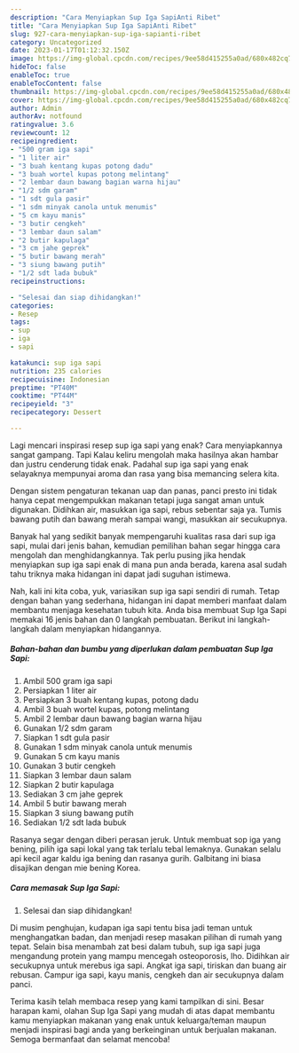 ```yaml
---
description: "Cara Menyiapkan Sup Iga SapiAnti Ribet"
title: "Cara Menyiapkan Sup Iga SapiAnti Ribet"
slug: 927-cara-menyiapkan-sup-iga-sapianti-ribet
category: Uncategorized
date: 2023-01-17T01:12:32.150Z
image: https://img-global.cpcdn.com/recipes/9ee58d415255a0ad/680x482cq70/sup-iga-sapi-foto-resep-utama.jpg
hideToc: false
enableToc: true
enableTocContent: false
thumbnail: https://img-global.cpcdn.com/recipes/9ee58d415255a0ad/680x482cq70/sup-iga-sapi-foto-resep-utama.jpg
cover: https://img-global.cpcdn.com/recipes/9ee58d415255a0ad/680x482cq70/sup-iga-sapi-foto-resep-utama.jpg
author: Admin
authorAv: notfound
ratingvalue: 3.6
reviewcount: 12
recipeingredient:
- "500 gram iga sapi"
- "1 liter air"
- "3 buah kentang kupas potong dadu"
- "3 buah wortel kupas potong melintang"
- "2 lembar daun bawang bagian warna hijau"
- "1/2 sdm garam"
- "1 sdt gula pasir"
- "1 sdm minyak canola untuk menumis"
- "5 cm kayu manis"
- "3 butir cengkeh"
- "3 lembar daun salam"
- "2 butir kapulaga"
- "3 cm jahe geprek"
- "5 butir bawang merah"
- "3 siung bawang putih"
- "1/2 sdt lada bubuk"
recipeinstructions:

- "Selesai dan siap dihidangkan!"
categories:
- Resep
tags:
- sup
- iga
- sapi

katakunci: sup iga sapi 
nutrition: 235 calories
recipecuisine: Indonesian
preptime: "PT40M"
cooktime: "PT44M"
recipeyield: "3"
recipecategory: Dessert

---
```



Lagi mencari inspirasi resep sup iga sapi yang enak? Cara menyiapkannya sangat gampang. Tapi Kalau keliru mengolah maka hasilnya akan hambar dan justru cenderung tidak enak. Padahal sup iga sapi yang enak selayaknya mempunyai aroma dan rasa yang bisa memancing selera kita.


Dengan sistem pengaturan tekanan uap dan panas, panci presto ini tidak hanya cepat mengempukkan makanan tetapi juga sangat aman untuk digunakan. Didihkan air, masukkan iga sapi, rebus sebentar saja ya. Tumis bawang putih dan bawang merah sampai wangi, masukkan air secukupnya.

Banyak hal yang sedikit banyak mempengaruhi kualitas rasa dari sup iga sapi, mulai dari jenis bahan, kemudian pemilihan bahan segar hingga cara mengolah dan menghidangkannya. Tak perlu pusing jika hendak menyiapkan sup iga sapi enak di mana pun anda berada, karena asal sudah tahu triknya maka hidangan ini dapat jadi suguhan istimewa.


Nah, kali ini kita coba, yuk, variasikan sup iga sapi sendiri di rumah. Tetap dengan bahan yang sederhana, hidangan ini dapat memberi manfaat dalam membantu menjaga kesehatan tubuh kita. Anda bisa membuat Sup Iga Sapi memakai 16 jenis bahan dan 0 langkah pembuatan. Berikut ini langkah-langkah dalam menyiapkan hidangannya.

<!--inarticleads1-->

##### Bahan-bahan dan bumbu yang diperlukan dalam pembuatan Sup Iga Sapi:

1. Ambil 500 gram iga sapi
1. Persiapkan 1 liter air
1. Persiapkan 3 buah kentang kupas, potong dadu
1. Ambil 3 buah wortel kupas, potong melintang
1. Ambil 2 lembar daun bawang bagian warna hijau
1. Gunakan 1/2 sdm garam
1. Siapkan 1 sdt gula pasir
1. Gunakan 1 sdm minyak canola untuk menumis
1. Gunakan 5 cm kayu manis
1. Gunakan 3 butir cengkeh
1. Siapkan 3 lembar daun salam
1. Siapkan 2 butir kapulaga
1. Sediakan 3 cm jahe geprek
1. Ambil 5 butir bawang merah
1. Siapkan 3 siung bawang putih
1. Sediakan 1/2 sdt lada bubuk


Rasanya segar dengan diberi perasan jeruk. Untuk membuat sop iga yang bening, pilih iga sapi lokal yang tak terlalu tebal lemaknya. Gunakan selalu api kecil agar kaldu iga bening dan rasanya gurih. Galbitang ini biasa disajikan dengan mie bening Korea. 

<!--inarticleads2-->

##### Cara memasak Sup Iga Sapi:


1. Selesai dan siap dihidangkan!

Di musim penghujan, kudapan iga sapi tentu bisa jadi teman untuk menghangatkan badan, dan menjadi resep masakan pilihan di rumah yang tepat. Selain bisa menambah zat besi dalam tubuh, sup iga sapi juga mengandung protein yang mampu mencegah osteoporosis, lho. Didihkan air secukupnya untuk merebus iga sapi. Angkat iga sapi, tiriskan dan buang air rebusan. Campur iga sapi, kayu manis, cengkeh dan air secukupnya dalam panci. 

Terima kasih telah membaca resep yang kami tampilkan di sini. Besar harapan kami, olahan Sup Iga Sapi yang mudah di atas dapat membantu kamu menyiapkan makanan yang enak untuk keluarga/teman maupun menjadi inspirasi bagi anda yang berkeinginan untuk berjualan makanan. Semoga bermanfaat dan selamat mencoba!
